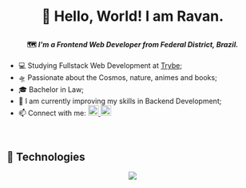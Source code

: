 <h1 align="center"> 🧠 Hello, World! I am Ravan.</h1>

## <h4 align="center">🗺️ <i>I'm a <strong>Frontend Web Developer</strong> from Federal District, Brazil.</i></h4>
 
- 💻 Studying Fullstack Web Development at <a href="https://betrybe.com">Trybe</a>;
- 🛸 Passionate about the Cosmos, nature, animes and books;
- 🎓 Bachelor in Law;
- 🚀 I am currently improving my skills in Backend Development;
- 📫 Connect with me: <a href="https://www.linkedin.com/in/ravan-bezerra/">	<img height='21px' src="https://img.shields.io/badge/LinkedIn-0077B5?style=for-the-badge&logo=linkedin&logoColor=white" />
	<a href="mailto:ravanbezti@gmail.com">	<img height='21px' src="https://img.shields.io/badge/Gmail-D14836?style=for-the-badge&logo=gmail&logoColor=white" />
 <a/>

<br>

## 🔭 Technologies

<div align="center">
  <img src="https://skillicons.dev/icons?i=js,react,redux,html,css,docker,mysql,jest,git,github"></img>
</div>
  
<br>


  
  
  
